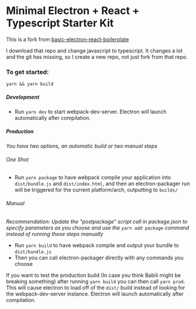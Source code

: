 # Minimal Electron + React + Typescript Starter Kit

This is a fork from [basic-electron-react-boilerplate](https://github.com/pbarbiero/basic-electron-react-boilerplate)

I download that repo and change javascript to typescript. It changes a lot and the git has missing, so I create a new repo, not just fork from that repo.

### To get started:

```
yarn && yarn build
```

##### Development
* Run `yarn dev` to start webpack-dev-server. Electron will launch automatically after compilation.

##### Production
_You have two options, an automatic build or two manual steps_

###### One Shot
* Run `yarn package` to have webpack compile your application into `dist/bundle.js` and `dist/index.html`, and then an electron-packager run will be triggered for the current platform/arch, outputting to `builds/`

###### Manual
_Recommendation: Update the "postpackage" script call in package.json to specify parameters as you choose and use the `yarn add package` command instead of running these steps manually_
* Run `yarn build` to have webpack compile and output your bundle to `dist/bundle.js`
* Then you can call electron-packager directly with any commands you choose

If you want to test the production build (In case you think Babili might be breaking something) after running `yarn build` you can then call `yarn prod`. This will cause electron to load off of the `dist/` build instead of looking for the webpack-dev-server instance. Electron will launch automatically after compilation.


